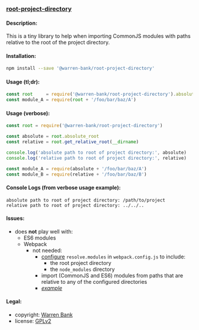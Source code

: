 ### [root-project-directory](https://github.com/warren-bank/root-project-directory)

#### Description:

This is a tiny library to help when importing CommonJS modules with paths relative to the root of the project directory.

#### Installation:

```bash
npm install --save '@warren-bank/root-project-directory'
```

#### Usage (tl;dr):

```javascript
const root     = require('@warren-bank/root-project-directory').absolute_root
const module_A = require(root + '/foo/bar/baz/A')
```

#### Usage (verbose):

```javascript
const root = require('@warren-bank/root-project-directory')

const absolute = root.absolute_root
const relative = root.get_relative_root(__dirname)

console.log('absolute path to root of project directory:', absolute)
console.log('relative path to root of project directory:', relative)

const module_A = require(absolute + '/foo/bar/baz/A')
const module_B = require(relative + '/foo/bar/baz/B')
```

#### Console Logs (from verbose usage example):

```text
absolute path to root of project directory: /path/to/project
relative path to root of project directory: ../../..
```

#### Issues:

* does __not__ play well with:
  * ES6 modules
  * Webpack
    * not needed:
      * [configure](https://webpack.github.io/docs/resolving.html#resolving-a-module-path) `resolve.modules` in `webpack.config.js` to include:
        * the root project directory
        * the `node_modules` directory
      * import (CommonJS and ES6) modules from paths that are relative to any of the configured directories
      * [_example_](https://moduscreate.com/blog/es6-es2015-import-no-relative-path-webpack/)

#### Legal:

* copyright: [Warren Bank](https://github.com/warren-bank)
* license: [GPLv2](https://www.gnu.org/licenses/old-licenses/gpl-2.0.txt)
